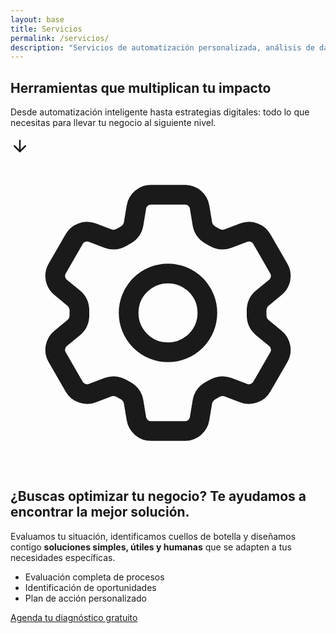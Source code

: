 ```yaml
---
layout: base
title: Servicios
permalink: /servicios/
description: "Servicios de automatización personalizada, análisis de datos, CRM básico y marketing digital con IA. Soluciones digitales simples para pequeños negocios y emprendedores."
---
```


<section class="hero hero-servicios">
  <div class="hero-overlay"></div>
  <div class="hero-content">
    <h1>Herramientas que multiplican tu impacto</h1>
    <p>Desde automatizaci&oacute;n inteligente hasta estrategias digitales: todo lo que necesitas para llevar tu negocio
      al siguiente nivel.</p>
    <a href="#servicios-contenido" class="flecha-scroll" aria-label="Ver nuestros servicios">
      <svg xmlns="http://www.w3.org/2000/svg" width="30" height="30" viewBox="0 0 24 24" fill="none"
        stroke="currentColor" stroke-width="2" stroke-linecap="round" stroke-linejoin="round">
        <line x1="12" y1="5" x2="12" y2="19"></line>
        <polyline points="19,12 12,19 5,12"></polyline>
      </svg>
    </a>
  </div>
</section>
</section>

<section class="cta-kit-ligero">
  <div class="contenedor-kit">
    <div class="icono-kit">
         <svg xmlns="http://www.w3.org/2000/svg" fill="none" viewBox="0 0 24 24" stroke-width="1.5"
                stroke="currentColor" class="size-6">
                <path stroke-linecap="round" stroke-linejoin="round"
                  d="M9.594 3.94c.09-.542.56-.94 1.11-.94h2.593c.55 0 1.02.398 1.11.94l.213 1.281c.063.374.313.686.645.87.074.04.147.083.22.127.325.196.72.257 1.075.124l1.217-.456a1.125 1.125 0 0 1 1.37.49l1.296 2.247a1.125 1.125 0 0 1-.26 1.431l-1.003.827c-.293.241-.438.613-.43.992a7.723 7.723 0 0 1 0 .255c-.008.378.137.75.43.991l1.004.827c.424.35.534.955.26 1.43l-1.298 2.247a1.125 1.125 0 0 1-1.369.491l-1.217-.456c-.355-.133-.75-.072-1.076.124a6.47 6.47 0 0 1-.22.128c-.331.183-.581.495-.644.869l-.213 1.281c-.09.543-.56.94-1.11.94h-2.594c-.55 0-1.019-.398-1.11-.94l-.213-1.281c-.062-.374-.312-.686-.644-.87a6.52 6.52 0 0 1-.22-.127c-.325-.196-.72-.257-1.076-.124l-1.217.456a1.125 1.125 0 0 1-1.369-.49l-1.297-2.247a1.125 1.125 0 0 1 .26-1.431l1.004-.827c.292-.24.437-.613.43-.991a6.932 6.932 0 0 1 0-.255c.007-.38-.138-.751-.43-.992l-1.004-.827a1.125 1.125 0 0 1-.26-1.43l1.297-2.247a1.125 1.125 0 0 1 1.37-.491l1.216.456c.356.133.751.072 1.076-.124.072-.044.146-.086.22-.128.332-.183.582-.495.644-.869l.214-1.28Z" />
                <path stroke-linecap="round" stroke-linejoin="round" d="M15 12a3 3 0 1 1-6 0 3 3 0 0 1 6 0Z" />
              </svg>
    </div>
    <h2>¿Buscas optimizar tu negocio? Te ayudamos a encontrar la mejor solución.</h2>
    <p>Evaluamos tu situación, identificamos cuellos de botella y diseñamos contigo <strong>soluciones simples, útiles y
        humanas</strong> que se adapten a tus necesidades específicas.</p>
    <ul class="beneficios-kit">
      <li>Evaluación completa de procesos</li>
      <li>Identificación de oportunidades</li>
      <li>Plan de acción personalizado</li>
    </ul>
    <a href="/contacto#contacto" class="btn-primary-kit">Agenda tu diagnóstico gratuito</a>
  </div>
</section>
<!-- <div class="post-hero-espaciado fondo-blanco"></div> -->
<!-- <div class="post-hero-espaciado fondo-blanco"></div> -->
<section class="vista-servicios-productos">
  <div id="servicios-contenido" class="contenedor">
    <!-- Botones Tabs -->
    <!-- <div class="tabs-toggle" role="tablist">
      <button class="tab-btn active" data-tab="servicios" role="tab" aria-controls="servicios"
        aria-selected="true">Páginas web</button>
      <button class="tab-btn" data-tab="productos" role="tab" aria-controls="productos" aria-selected="false">Productos
        DIY</button>
    </div>
    
    <div id="productos" class="tab-content" role="tabpanel" aria-labelledby="tab-productos">
      <div class="grid-servicios">
        <div class="card-servicio card-producto">
          <div class="contenido">
            <h3>Manual de Automatización Básica</h3>
            <p>Guía práctica para empezar a automatizar procesos sin conocimientos técnicos..</p>
            <ul>
              <li>Aprende los fundamentos paso a paso.</li>
              <li>Incluye ejemplos adaptados a negocios locales.</li>
              <li>Ideal para comenzar sin depender de nadie.</li>
            </ul>
          </div>
          <a href="/contacto#contacto" class="btn-outline">📩 Escríbenos y recibe tu copia</a>
        </div>
        <div class="card-servicio card-producto">
          <div class="contenido">
            <h3>Plantillas de Google Sheets para Control de Citas</h3>
            <p>Guía paso a paso para automatizar tareas clave sin complicarte.</p>
            <ul>
              <li>Usa herramientas simples como Google Forms y Sheets.</li>
              <li>Automatiza citas y seguimientos.</li>
              <li>Incluye plantillas editables.</li>
            </ul>
          </div>
          <a href="/contacto#contacto" class="btn-outline">📩 Escríbenos y recibe tu copia</a>
        </div>
            <div class="card-servicio card-producto">
              <div class="contenido">
                <h3>Kit de Inicio: Automatización Ligera</h3>
                <p>Un paquete de recursos prácticos para digitalizar lo básico sin abrumarte.</p>
                <ul>
                  <li>Incluye plantillas + mini-guía + checklist.</li>
                  <li>Pensado para emprendedores no técnicos.</li>
                  <li>Resultados desde el primer día.</li>
                </ul>
              </div>
              <a href="/contacto#contacto" class="btn-outline">📩 Escríbenos y recibe tu copia</a>
            </div>
      </div>
    </div> -->
    <!-- CONTENIDO: SERVICIOS (Páginas web) -->
    <div id="servicios" class="tab-content visible" role="tabpanel" aria-labelledby="tab-servicios">
      <section class="planes-web">
        <header class="planes-header">
          <h2 class="titulo-seccion">Planes de páginas web</h2>
          <p class="subtexto">Elige el plan que mejor se adapte a tu proyecto. Incluye buenas prácticas de SEO técnico, rendimiento y despliegue profesional.</p>
        </header>
        <div class="grid-planes">
          <!-- Opción A -->
          <article class="plan-card">
            <div class="plan-top">
              <span class="badge plan-tiempo">Entrega 7 días hábiles</span>
            </div>
            <h3 class="plan-titulo">Opción A — Básica (promo)</h3>
            <p class="price"><span class="amount">$4,500</span> <span class="moneda">MXN</span></p>
            <ul class="plan-lista">
              <li>Hasta 6 páginas (Inicio, Servicios/Productos, Nosotros y Contacto, etc.)</li>
              <li>Despliegue y configuración de dominio (dominio comprado por el cliente)</li>
            </ul>
            <p class="pago">Forma de pago: 50% anticipo ($2,250) / 50% contra entrega ($2,250).</p>
            <div class="plan-acciones">
              <a href="#" onclick="openModal('modal-plan-a'); return false;" class="btn-outline">Ver detalles</a>
              <a href="/contacto#contacto" class="btn-primario">Quiero la Opción A</a>
            </div>
          </article>
          <!-- Opción B (Recomendada) -->
          <article class="plan-card recommended">
            <div class="plan-top">
              <span class="badge plan-recomendado">Recomendada</span>
              <span class="badge plan-soporte">+ Soporte 7 días</span>
            </div>
            <h3 class="plan-titulo">Opción B — Estándar</h3>
            <p class="price"><span class="amount">$5,000</span> <span class="moneda">MXN</span></p>
            <ul class="plan-lista">
              <li>Todo lo de la Opción A</li>
              <li>1 ajuste de contenido adicional</li>
            </ul>
            <p class="pago">Forma de pago: 50% anticipo ($2,500) / 50% contra entrega ($2,500).</p>
            <div class="plan-acciones">
              <a href="#" onclick="openModal('modal-plan-b'); return false;" class="btn-outline">Ver detalles</a>
              <a href="/contacto#contacto" class="btn-primario">Quiero la Opción B</a>
            </div>
          </article>
          <!-- Opción C -->
          <article class="plan-card">
            <div class="plan-top">
              <span class="badge plan-tiempo">Entrega 10 días hábiles</span>
              <span class="badge plan-extra">Instalación</span>
            </div>
            <h3 class="plan-titulo">Opción C — Pro con IA</h3>
            <p class="price"><span class="amount">$6,500</span> <span class="moneda">MXN</span></p>
            <ul class="plan-lista">
              <li>Todo lo de la Opción B</li>
              <li>Chatbot con IA embebido en tu página (responde sobre tu marca)</li>
            </ul>
            <p class="pago">Forma de pago: 50% anticipo ($3,250) / 50% contra entrega ($3,250).</p>
            <div class="plan-acciones">
              <a href="#" onclick="openModal('modal-plan-c'); return false;" class="btn-outline">Ver detalles</a>
              <a href="/contacto#contacto" class="btn-primario">Quiero la Opción C</a>
            </div>
          </article>
        </div>
        <p class="nota-precios">Precios en MXN. Los precios mostrados no incluyen IVA. No incluyen compra de dominio, hosting ni licencias de imágenes/servicios de terceros. Los tiempos de entrega se cuentan en días hábiles (lunes a viernes) y están sujetos a la recepción de contenidos y aprobaciones en tiempo.</p>
      </section>
    </div>
{% render "modal-servicios.md" %}